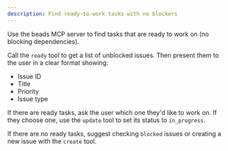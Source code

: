 ```yaml
---
description: Find ready-to-work tasks with no blockers
---
```


Use the beads MCP server to find tasks that are ready to work on (no blocking dependencies).

Call the `ready` tool to get a list of unblocked issues. Then present them to the user in a clear format showing:
- Issue ID
- Title
- Priority
- Issue type

If there are ready tasks, ask the user which one they'd like to work on. If they choose one, use the `update` tool to set its status to `in_progress`.

If there are no ready tasks, suggest checking `blocked` issues or creating a new issue with the `create` tool.

